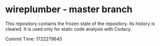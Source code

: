 # wireplumber - master branch

This repository contains the frozen state of the repository.
Its history is cleared. It is used only for static code
analysis with Codacy.

Commit Time: 1722279645